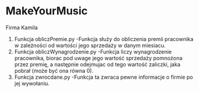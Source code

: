 # MakeYourMusic
Firma Kamila

1. Funkcja obliczPremie.py
   -Funkcja służy do obliczenia premii pracownika w zależności od wartości jego sprzedaży w danym miesiacu.
2. Funkcja obliczWynagrodzenie.py
   -Funkcja liczy wynagrodzenie pracownika, biorac pod uwage jego wartość sprzedaży pomnożona przez premię, a następnie odejmujac od tego 
   wartość zaliczki, jaka pobrał (może być ona równa 0).
3. Funkcja zwrocdane.py
   -Funkcja ta zwraca pewne informacje o firmie po jej wywołaniu.
